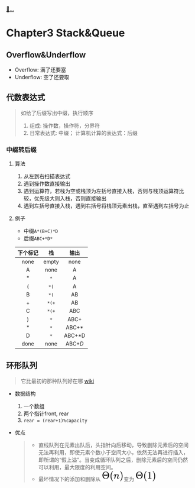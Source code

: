[:car:...](README.md)

# Chapter3 Stack&Queue

## Overflow&Underflow

* Overflow: 满了还要塞
* Underflow: 空了还要取

## 代数表达式
   > 如给了后缀写出中缀，执行顺序
   > 1. 组成: 操作数，操作符，分界符
   > 2. 日常表达式: 中缀； 计算机计算的表达式：后缀

### 中缀转后缀
1. 算法
   1. 从左到右扫描表达式
   2. 遇到操作数直接输出
   3. 遇到运算符，若栈为空或栈顶为左括号直接入栈，否则与栈顶运算符比较，优先级大则入栈，否则直接输出
   4. 遇到左括号直接入栈，遇到右括号将栈顶元素出栈，直至遇到左括号为止

2. 例子
   * 中缀`A*(B+C)*D`
   * 后缀`ABC+*D*`

   | 下个标记 |  栈   |  输出   |
   |:--------:|:-----:|:-------:|
   |   none   | empty |  none   |
   |    A     | none  |    A    |
   |    *     |  `*`  |    A    |
   |    (     | `*(`  |    A    |
   |    B     | `*(`  |   AB    |
   |    +     | `*(+` |   AB    |
   |    C     | `*(+` |   ABC   |
   |    )     |  `*`  |  ABC+   |
   |    *     |  `*`  |  ABC+*  |
   |    D     |  `*`  | ABC+*D  |
   |   done   | none  | ABC+*D* |




## 环形队列
   > 它比最初的那种队列好在哪
   > [wiki](https://en.wikipedia.org/wiki/Circular_buffer#)

* 数据结构
  1. 一个数组
  2. 两个指针front, rear
  3. `rear = (rear+1)%capacity`

* 优点
  >* 直线队列在元素出队后，头指针向后移动，导致删除元素后的空间无法再利用，即使元素个数小于空间大小，依然无法再进行插入，即所谓的“假上溢”。当变成循环队列之后，删除元素后的空间仍然可以利用，最大限度的利用空间。</br>
  >* 最坏情况下的添加和删除从<!-- $\Theta(n)$ --> <img style="transform: translateY(0.1em); background: white;" src="svg\jQ8c9k5NsY.svg">变为<!-- $\Theta(1)$ --> <img style="transform: translateY(0.1em); background: white;" src="svg\aTiuKJoDl2.svg">
